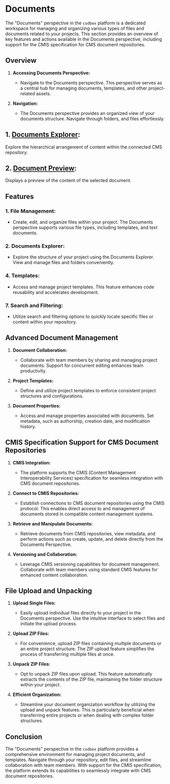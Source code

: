 # Documents

The "Documents" perspective in the `codbex` platform is a dedicated workspace for managing and organizing various types of files and documents related to your projects. This section provides an overview of key features and actions available in the Documents perspective, including support for the CMIS specification for CMS document repositories.

## Overview

1. **Accessing Documents Perspective:**
   - Navigate to the Documents perspective. This perspective serves as a central hub for managing documents, templates, and other project-related assets.

2. **Navigation:**
   - The Documents perspective provides an organized view of your documents structure. Navigate through folders, and files effortlessly.

## 1. [Documents Explorer](explorer.md):

Explore the hierarchical arrangement of content within the connected CMS repository.

## 2. [Document Preview](preview.md):

Displays a preview of the content of the selected document.

## Features

### 1. **File Management:**
   - Create, edit, and organize files within your project. The Documents perspective supports various file types, including templates, and text documents.

### 2. **Documents Explorer:**
   - Explore the structure of your project using the Documents Explorer. View and manage files and folders conveniently.

### 4. **Templates:**
   - Access and manage project templates. This feature enhances code reusability and accelerates development.

### 7. **Search and Filtering:**
   - Utilize search and filtering options to quickly locate specific files or content within your repository.

## Advanced Document Management

1. **Document Collaboration:**
   - Collaborate with team members by sharing and managing project documents. Support for concurrent editing enhances team productivity.

2. **Project Templates:**
   - Define and utilize project templates to enforce consistent project structures and configurations.

3. **Document Properties:**
   - Access and manage properties associated with documents. Set metadata, such as authorship, creation date, and modification history.

## CMIS Specification Support for CMS Document Repositories

1. **CMIS Integration:**
   - The platform supports the CMIS (Content Management Interoperability Services) specification for seamless integration with CMS document repositories.

2. **Connect to CMIS Repositories:**
   - Establish connections to CMS document repositories using the CMIS protocol. This enables direct access to and management of documents stored in compatible content management systems.

3. **Retrieve and Manipulate Documents:**
   - Retrieve documents from CMIS repositories, view metadata, and perform actions such as create, update, and delete directly from the Documents Perspective.

4. **Versioning and Collaboration:**
   - Leverage CMIS versioning capabilities for document management. Collaborate with team members using standard CMIS features for enhanced content collaboration.

## File Upload and Unpacking

1. **Upload Single Files:**
   - Easily upload individual files directly to your project in the Documents perspective. Use the intuitive interface to select files and initiate the upload process.

2. **Upload ZIP Files:**
   - For convenience, upload ZIP files containing multiple documents or an entire project structure. The ZIP upload feature simplifies the process of transferring multiple files at once.

3. **Unpack ZIP Files:**
   - Opt to unpack ZIP files upon upload. This feature automatically extracts the contents of the ZIP file, maintaining the folder structure within your project.

4. **Efficient Organization:**
   - Streamline your document organization workflow by utilizing the upload and unpack features. This is particularly beneficial when transferring entire projects or when dealing with complex folder structures.


## Conclusion

The "Documents" perspective in the `codbex` platform provides a comprehensive environment for managing project documents, and templates. Navigate through your repository, edit files, and streamline collaboration with team members. With support for the CMIS specification, the platform extends its capabilities to seamlessly integrate with CMS document repositories.
